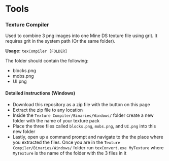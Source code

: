 # Tools
### Texture Compiler
Used to combine 3 png images into one Mine DS texture file using grit. It requires grit in the system path (Or the same folder).

**Usage:** `texCompiler [FOLDER]`

The folder should contain the following:
- blocks.png
- mobs.png
- UI.png

#### Detailed instructions (Windows)

 - Download this repository as a zip file with the button on this page
 - Extract the zip file to any location
 - Inside the `Texture Compiler/Binaries/Windows/` folder create a new folder with the name of your texture pack
 - Place the three files called `blocks.png`, `mobs.png`, and `UI.png` into this new folder
 - Lastly, open up a command prompt and navigate to the the place where you extracted the files. Once you are in the `Texture Compiler/Binaries/Windows/` folder run `texConvert.exe MyTexture` where `MyTexture` is the name of the folder with the 3 files in it
